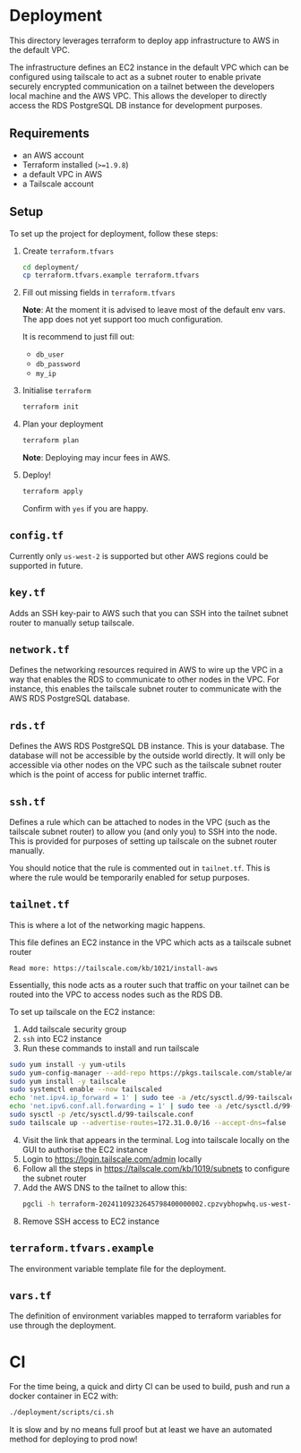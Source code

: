 # Deployment

This directory leverages terraform to deploy app infrastructure to AWS in the default VPC.

The infrastructure defines an EC2 instance in the default VPC which can be configured using tailscale
to act as a subnet router to enable private securely encrypted communication on a tailnet between the
developers local machine and the AWS VPC. This allows the developer to directly access the RDS
PostgreSQL DB instance for development purposes.

## Requirements

- an AWS account
- Terraform installed (`>=1.9.8`)
- a default VPC in AWS
- a Tailscale account

## Setup

To set up the project for deployment, follow these steps:

1. Create `terraform.tfvars`

   ```bash
   cd deployment/
   cp terraform.tfvars.example terraform.tfvars
   ```

2. Fill out missing fields in `terraform.tfvars`

   **Note**: At the moment it is advised to leave most of the default env vars. The app
   does not yet support too much configuration.

   It is recommend to just fill out:

   - `db_user`
   - `db_password`
   - `my_ip`

3. Initialise `terraform`

   ```bash
   terraform init
   ```

4. Plan your deployment

   ```bash
   terraform plan
   ```

   **Note**: Deploying may incur fees in AWS.

5. Deploy!

   ```bash
   terraform apply
   ```

   Confirm with `yes` if you are happy.

## `config.tf`

Currently only `us-west-2` is supported but other AWS regions could be supported in future.

## `key.tf`

Adds an SSH key-pair to AWS such that you can SSH into the tailnet subnet router to manually
setup tailscale.

## `network.tf`

Defines the networking resources required in AWS to wire up the VPC in a way that enables
the RDS to communicate to other nodes in the VPC. For instance, this enables the tailscale
subnet router to communicate with the AWS RDS PostgreSQL database.

## `rds.tf`

Defines the AWS RDS PostgreSQL DB instance. This is your database. The database will not be
accessible by the outside world directly. It will only be accessible via other nodes on the
VPC such as the tailscale subnet router which is the point of access for public internet traffic.

## `ssh.tf`

Defines a rule which can be attached to nodes in the VPC (such as the tailscale subnet router) to
allow you (and only you) to SSH into the node. This is provided for purposes of setting up tailscale
on the subnet router manually.

You should notice that the rule is commented out in `tailnet.tf`. This is where the rule would be temporarily
enabled for setup purposes.

## `tailnet.tf`

This is where a lot of the networking magic happens.

This file defines an EC2 instance in the VPC which acts as a tailscale subnet router

    Read more: https://tailscale.com/kb/1021/install-aws

Essentially, this node acts as a router such that traffic on your tailnet can be routed into the VPC to access nodes such as the RDS DB.

To set up tailscale on the EC2 instance:

1. Add tailscale security group
2. `ssh` into EC2 instance
3. Run these commands to install and run tailscale

```bash
sudo yum install -y yum-utils
sudo yum-config-manager --add-repo https://pkgs.tailscale.com/stable/amazon-linux/2/tailscale.repo
sudo yum install -y tailscale
sudo systemctl enable --now tailscaled
echo 'net.ipv4.ip_forward = 1' | sudo tee -a /etc/sysctl.d/99-tailscale.conf
echo 'net.ipv6.conf.all.forwarding = 1' | sudo tee -a /etc/sysctl.d/99-tailscale.conf
sudo sysctl -p /etc/sysctl.d/99-tailscale.conf
sudo tailscale up --advertise-routes=172.31.0.0/16 --accept-dns=false
```

4. Visit the link that appears in the terminal. Log into tailscale locally on the GUI to authorise the EC2 instance
5. Login to https://login.tailscale.com/admin locally
6. Follow all the steps in https://tailscale.com/kb/1019/subnets to configure the subnet router
7. Add the AWS DNS to the tailnet to allow this:
   ```bash
   pgcli -h terraform-20241109232645798400000002.cpzvybhopwhq.us-west-2.rds.amazonaws.com -U david -d time_tracker
   ```
8. Remove SSH access to EC2 instance

## `terraform.tfvars.example`

The environment variable template file for the deployment.

## `vars.tf`

The definition of environment variables mapped to terraform variables for use through the deployment.

# CI

For the time being, a quick and dirty CI can be used to build, push and run a docker container in EC2 with:

```bash
./deployment/scripts/ci.sh
```

It is slow and by no means full proof but at least we have an automated method for deploying to prod now!
